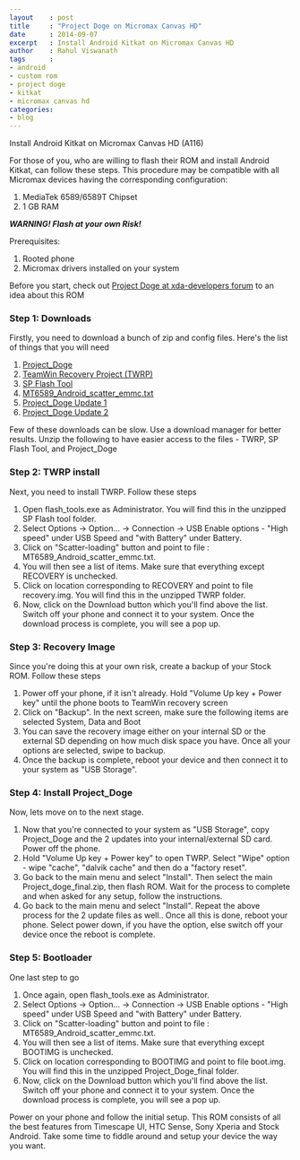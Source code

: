 ```yaml
---
layout    : post
title     : "Project Doge on Micromax Canvas HD"
date      : 2014-09-07
excerpt   : Install Android Kitkat on Micromax Canvas HD
author    : Rahul Viswanath
tags      :
- android
- custom rom
- project doge
- kitkat
- micromax canvas hd
categories:
- blog
---
```

Install Android Kitkat on Micromax Canvas HD (A116)

For those of you, who are willing to flash their ROM and install Android Kitkat, can follow these steps.
This procedure may be compatible with all Micromax devices having the corresponding configuration:

1. MediaTek 6589/6589T Chipset
2. 1 GB RAM

***WARNING! Flash at your own Risk!***

Prerequisites:

1. Rooted phone
2. Micromax drivers installed on your system

Before you start, check out [Project Doge at xda-developers forum](http://forum.xda-developers.com/showthread.php?t=2663763) to an idea about this ROM

### Step 1: Downloads

Firstly, you need to download a bunch of zip and config files. Here's the list of things that you will need

1. [Project_Doge](http://www.mediafire.com/download/v9z7g8cdiqdxoxy/ProjectDoge_Final.zip)
2. [TeamWin Recovery Project (TWRP)](http://forum.xda-developers.com/attachment.php?attachmentid=2919302&d=1409485629)
3. [SP Flash Tool](http://www.mediafire.com/download/aix6jxmcbxmmc2b/SP+Flash+Tool+3.1352.01+%285.1352.01%29.rar.html)
4. [MT6589\_Android\_scatter_emmc.txt](https://docs.google.com/file/d/0B535lPY6topPd2I1N0NWQklDa0U/edit)
5. [Project_Doge Update 1](https://docs.google.com/file/d/0BwbIKpGKHSwHaUVoSzgtUHVKbEU/edit?pli=1)
6. [Project_Doge Update 2](https://docs.google.com/file/d/0BwbIKpGKHSwHdk9UcFhtOEFELVE/edit?pli=1)

Few of these downloads can be slow. Use a download manager for better results.
Unzip the following to have easier access to the files -
TWRP, SP Flash Tool, and Project_Doge

### Step 2: TWRP install

Next, you need to install TWRP. Follow these steps

1. Open flash_tools.exe as Administrator. You will find this in the unzipped SP Flash tool folder.
2. Select Options -> Option... -> Connection -> USB
Enable options - "High speed" under USB Speed and "with Battery" under Battery.
3. Click on "Scatter-loading" button and point to file : MT6589\_Android\_scatter_emmc.txt.
4. You will then see a list of items. Make sure that everything except RECOVERY is unchecked.
5. Click on location corresponding to RECOVERY and point to file recovery.img. You will find this in the
unzipped TWRP folder.
6. Now, click on the Download button which you'll find above the list. Switch off your phone and connect it to
your system. Once the download process is complete, you will see a pop up.

### Step 3: Recovery Image

Since you're doing this at your own risk, create a backup of your Stock ROM. Follow these steps

1. Power off your phone, if it isn't already. Hold "Volume Up key + Power key" until the phone boots to
TeamWin recovery screen
2. Click on "Backup". In the next screen, make sure the following items are selected
System, Data and Boot
3. You can save the recovery image either on your internal SD or the external SD depending on how much
disk space you have. Once all your options are selected, swipe to backup.
4. Once the backup is complete, reboot your device and then connect it to your system as "USB Storage".

### Step 4: Install Project_Doge

Now, lets move on to the next stage.

1. Now that you're connected to your system as "USB Storage", copy Project_Doge and the 2 updates into your
internal/external SD card. Power off the phone.
2. Hold "Volume Up key + Power key" to open TWRP. Select "Wipe" option - wipe "cache", "dalvik cache" and then
do a "factory reset".
3. Go back to the main menu and select "Install". Then select the main Project_doge_final.zip, then flash ROM.
Wait for the process to complete and when asked for any setup, follow the instructions.
4. Go back to the main menu and select "Install". Repeat the above process for the 2 update files as well..
Once all this is done, reboot your phone. Select power down, if you have the option, else switch off
your device once the reboot is complete.

### Step 5: Bootloader

One last step to go

1. Once again, open flash_tools.exe as Administrator.
2. Select Options -> Option... -> Connection -> USB
Enable options - "High speed" under USB Speed and "with Battery" under Battery.
3. Click on "Scatter-loading" button and point to file : MT6589\_Android\_scatter_emmc.txt.
4. You will then see a list of items. Make sure that everything except BOOTIMG is unchecked.
5. Click on location corresponding to BOOTIMG and point to file boot.img. You will find this in the
unzipped Project\_Doge\_final folder.
6. Now, click on the Download button which you'll find above the list. Switch off your phone and connect it to
your system. Once the download process is complete, you will see a pop up.

Power on your phone and follow the initial setup. This ROM consists of all the best features from Timescape UI, HTC Sense,
Sony Xperia and Stock Android. Take some time to fiddle around and setup your device the way you want.
